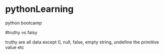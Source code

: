 # pythonLearning
python bootcamp

#truthy vs falsy

truthy are all data except 0, null, false, empty string, undefine the primitive value etc
